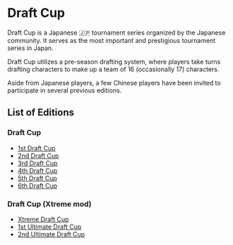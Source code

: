 # Draft Cup

Draft Cup is a Japanese :jp: tournament series organized by the Japanese community.
It serves as the most important and prestigious tournament series in Japan.

Draft Cup utilizes a pre-season drafting system, where players take turns drafting characters to make up a team of 16 (occasionally 17) characters.

Aside from Japanese players, a few Chinese players have been invited to participate in several previous editions.

## List of Editions

### Draft Cup

- [1st Draft Cup](jpdraft1.md)
- [2nd Draft Cup](jpdraft2.md)
- [3rd Draft Cup](jpdraft3.md)
- [4th Draft Cup](jpdraft4.md)
- [5th Draft Cup](jpdraft5.md)
- [6th Draft Cup](jpdraft6.md)

### Draft Cup (Xtreme mod)

- [Xtreme Draft Cup](jpxdraft.md)
- [1st Ultimate Draft Cup](jpudraft1.md)
- [2nd Ultimate Draft Cup](jpudraft2.md)